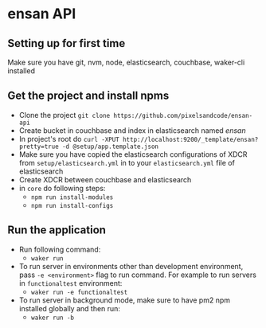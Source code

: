 # ensan API

## Setting up for first time
Make sure you have git, nvm, node, elasticsearch, couchbase, waker-cli installed

## Get the project and install npms 

- Clone the project `git clone https://github.com/pixelsandcode/ensan-api`
- Create bucket in couchbase and index in elasticsearch named *ensan*
- In project's root do `curl -XPUT http://localhost:9200/_template/ensan?pretty=true -d @setup/app.template.json`
- Make sure you have copied the elasticsearch configurations of XDCR from `setup/elasticsearch.yml` in to your `elasticsearch.yml` file of elasticsearch
- Create XDCR between couchbase and elasticsearch
- in `core` do following steps:
    - `npm run install-modules`
    - `npm run install-configs`

## Run the application
- Run following command:
	- `waker run`
- To run server in environments other than development environment, pass `-e <environment>` flag to run command. For example to run servers in `functionaltest` environment:
	- `waker run -e functionaltest`
- To run server in background mode, make sure to have pm2 npm installed globally and then run:
    - `waker run -b`
